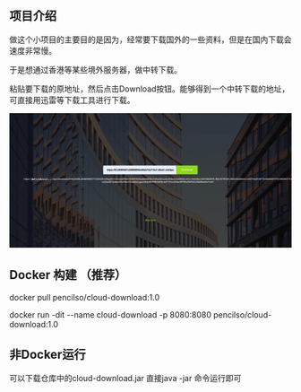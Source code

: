 ## 项目介绍

做这个小项目的主要目的是因为，经常要下载国外的一些资料，但是在国内下载会速度非常慢。

于是想通过香港等某些境外服务器，做中转下载。

粘贴要下载的原地址，然后点击Download按钮。能够得到一个中转下载的地址，可直接用迅雷等下载工具进行下载。

<img src="image/image-1.png"/>


## Docker 构建 （推荐）
docker pull pencilso/cloud-download:1.0

docker run -dit --name cloud-download -p 8080:8080 pencilso/cloud-download:1.0

## 非Docker运行
可以下载仓库中的cloud-download.jar 直接java -jar 命令运行即可